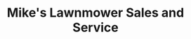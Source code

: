 ---
title: "Mike's Lawnmower Sales and Service"
url: /ocala/mikes-lawnmower-sales-and-service/
shop: groundskeeping
---